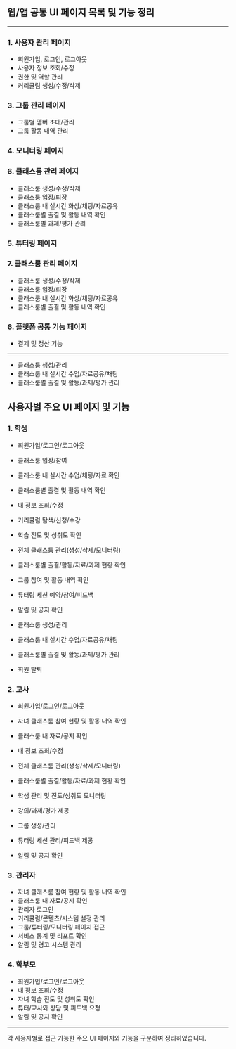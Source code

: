 ## 웹/앱 공통 UI 페이지 목록 및 기능 정리

---

### 1. 사용자 관리 페이지
- 회원가입, 로그인, 로그아웃
- 사용자 정보 조회/수정
- 권한 및 역할 관리
- 커리큘럼 생성/수정/삭제

### 3. 그룹 관리 페이지
- 그룹별 멤버 초대/관리
- 그룹 활동 내역 관리

### 4. 모니터링 페이지

### 6. 클래스룸 관리 페이지
- 클래스룸 생성/수정/삭제
- 클래스룸 입장/퇴장
- 클래스룸 내 실시간 화상/채팅/자료공유
- 클래스룸별 출결 및 활동 내역 확인
- 클래스룸별 과제/평가 관리

### 5. 튜터링 페이지

### 7. 클래스룸 관리 페이지
- 클래스룸 생성/수정/삭제
- 클래스룸 입장/퇴장
- 클래스룸 내 실시간 화상/채팅/자료공유
- 클래스룸별 출결 및 활동 내역 확인

### 6. 플랫폼 공통 기능 페이지
- 결제 및 정산 기능



---

 - 클래스룸 생성/관리
 - 클래스룸 내 실시간 수업/자료공유/채팅
 - 클래스룸별 출결 및 활동/과제/평가 관리

## 사용자별 주요 UI 페이지 및 기능

### 1. 학생
 - 회원가입/로그인/로그아웃
 - 클래스룸 입장/참여
 - 클래스룸 내 실시간 수업/채팅/자료 확인
 - 클래스룸별 출결 및 활동 내역 확인
 - 내 정보 조회/수정
 - 커리큘럼 탐색/신청/수강
 - 학습 진도 및 성취도 확인

 - 전체 클래스룸 관리(생성/삭제/모니터링)
 - 클래스룸별 출결/활동/자료/과제 현황 확인
 - 그룹 참여 및 활동 내역 확인
 - 튜터링 세션 예약/참여/피드백
 - 알림 및 공지 확인
 - 클래스룸 생성/관리
 - 클래스룸 내 실시간 수업/자료공유/채팅
 - 클래스룸별 출결 및 활동/과제/평가 관리
 - 회원 탈퇴

### 2. 교사
 - 회원가입/로그인/로그아웃

 - 자녀 클래스룸 참여 현황 및 활동 내역 확인
 - 클래스룸 내 자료/공지 확인
 - 내 정보 조회/수정
 - 전체 클래스룸 관리(생성/삭제/모니터링)
 - 클래스룸별 출결/활동/자료/과제 현황 확인
 - 학생 관리 및 진도/성취도 모니터링
 - 강의/과제/평가 제공
 - 그룹 생성/관리
 - 튜터링 세션 관리/피드백 제공
 - 알림 및 공지 확인

### 3. 관리자
 - 자녀 클래스룸 참여 현황 및 활동 내역 확인
 - 클래스룸 내 자료/공지 확인
 - 관리자 로그인
 - 커리큘럼/콘텐츠/시스템 설정 관리
 - 그룹/튜터링/모니터링 페이지 접근
 - 서비스 통계 및 리포트 확인
 - 알림 및 경고 시스템 관리

### 4. 학부모
 - 회원가입/로그인/로그아웃
 - 내 정보 조회/수정
 - 자녀 학습 진도 및 성취도 확인
 - 튜터/교사와 상담 및 피드백 요청
 - 알림 및 공지 확인

---

각 사용자별로 접근 가능한 주요 UI 페이지와 기능을 구분하여 정리하였습니다.
